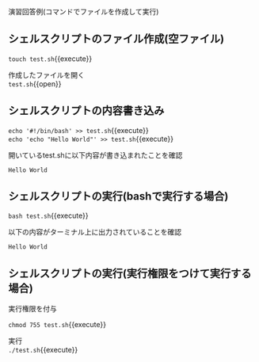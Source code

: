 演習回答例(コマンドでファイルを作成して実行)  

## シェルスクリプトのファイル作成(空ファイル)  

`touch test.sh`{{execute}}  

作成したファイルを開く  
`test.sh`{{open}}

## シェルスクリプトの内容書き込み  

`echo '#!/bin/bash' >> test.sh`{{execute}}  
`echo 'echo "Hello World"' >> test.sh`{{execute}}

開いているtest.shに以下内容が書き込まれたことを確認  

```
Hello World
```

## シェルスクリプトの実行(bashで実行する場合)  

`bash test.sh`{{execute}}

以下の内容がターミナル上に出力されていることを確認  

```
Hello World
```

## シェルスクリプトの実行(実行権限をつけて実行する場合)

実行権限を付与  

`chmod 755 test.sh`{{execute}}

実行  
`./test.sh`{{execute}}